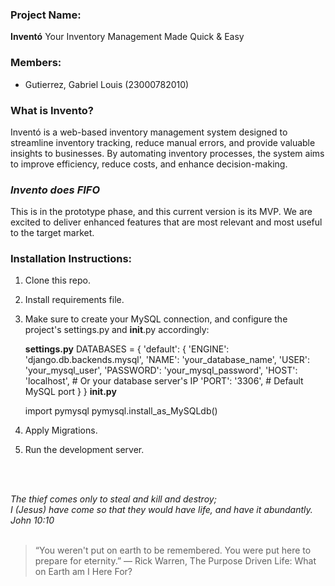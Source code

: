 ### Project Name:
**Inventó**
Your Inventory Management Made Quick & Easy

### Members:
- Gutierrez, Gabriel Louis (23000782010)

### What is Invento?
Inventó is a web-based inventory management system designed to streamline
inventory tracking, reduce manual errors, and provide valuable insights to businesses.
By automating inventory processes, the system aims to improve efficiency, reduce costs,
and enhance decision-making. 

### _Invento does FIFO_

This is in the prototype phase, and this current version is its MVP.
We are excited to deliver enhanced features that are most relevant and most useful to the
target market.


### Installation Instructions:

1. Clone this repo.
2. Install requirements file.
3. Make sure to create your MySQL connection, and configure the project's
   settings.py and __init__.py accordingly:

   **settings.py**
   DATABASES = {
    'default': {
        'ENGINE': 'django.db.backends.mysql',
        'NAME': 'your_database_name',
        'USER': 'your_mysql_user',
        'PASSWORD': 'your_mysql_password',
        'HOST': 'localhost',  # Or your database server's IP
        'PORT': '3306',  # Default MySQL port
                }
    }
    **init.py**
    
    import pymysql
    pymysql.install_as_MySQLdb()


4. Apply Migrations.
5. Run the development server.

<br>
<br>

_The thief comes only to steal and kill and destroy;_ <br> 
_I (Jesus) have come so that they would have life, and have it abundantly._
_John 10:10_
<br>
<br>
> “You weren't put on earth to be remembered. You were put here to prepare for eternity.”
> ― Rick Warren, The Purpose Driven Life: What on Earth am I Here For?


   

